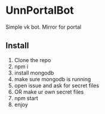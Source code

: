 # UnnPortalBot

Simple vk bot. Mirror for portal

## Install

1. Clone the repo
2. npm i
3. install mongodb
4. make sure mongodb is running
5. open issue and ask for secret files
6. OR make ur own secret files
7. npm start
8. enjoy
